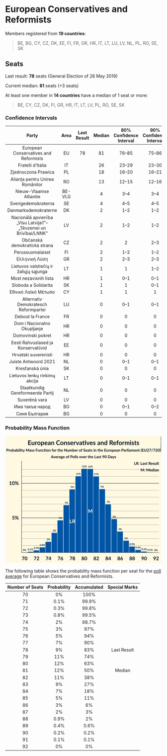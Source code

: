 # European Conservatives and Reformists

Members registered from **19 countries**:

> BE, BG, CY, CZ, DK, EE, FI, FR, GR, HR, IT, LT, LU, LV, NL, PL, RO, SE, SK

## Seats

Last result: **78** seats (General Election of 26 May 2019)

Current median: **81** seats (+3 seats)

At least one member in **14 countries** have a median of 1 seat or more:

> BE, CY, CZ, DK, FI, GR, HR, IT, LT, LV, PL, RO, SE, SK

### Confidence Intervals

| Party | Area | Last Result | Median | 80% Confidence Interval | 90% Confidence Interval | 95% Confidence Interval | 99% Confidence Interval |
|:-----:|:----:|:-----------:|:------:|:-----------------------:|:-----------------------:|:-----------------------:|:-----------------------:|
| European Conservatives and Reformists | EU | 78 | 81 | 76–85 | 75–86 | 74–87 | 72–89 |
| Fratelli d’Italia | IT | | 26 | 23–29 | 23–30 | 22–30 | 21–31 |
| Zjednoczona Prawica | PL | | 18 | 16–20 | 16–21 | 15–21 | 15–21 |
| Alianța pentru Unirea Românilor | RO | | 13 | 12–15 | 12–16 | 12–16 | 11–17 |
| Nieuw-Vlaamse Alliantie | BE-VLG | | 4 | 3–4 | 3–4 | 3–4 | 3–4 |
| Sverigedemokraterna | SE | | 4 | 4–5 | 4–5 | 4–5 | 4–5 |
| Danmarksdemokraterne | DK | | 2 | 1–2 | 1–2 | 1–2 | 1–2 |
| Nacionālā apvienība „Visu Latvijai!”–„Tēvzemei un Brīvībai/LNNK” | LV | | 2 | 1–2 | 1–2 | 1–2 | 1–2 |
| Občanská demokratická strana | CZ | | 2 | 2 | 2–3 | 2–3 | 1–3 |
| Perussuomalaiset | FI | | 2 | 1–2 | 1–2 | 1–2 | 1–2 |
| Ελληνική Λύση | GR | | 2 | 2–3 | 2–3 | 2–3 | 1–3 |
| Lietuvos valstiečių ir žaliųjų sąjunga | LT | | 1 | 1 | 1–2 | 1–2 | 1–2 |
| Most nezavisnih lista | HR | | 1 | 0–1 | 0–1 | 0–1 | 0–1 |
| Sloboda a Solidarita | SK | | 1 | 1 | 0–1 | 0–1 | 0–2 |
| Εθνικό Λαϊκό Μέτωπο | CY | | 1 | 1 | 1 | 1 | 1 |
| Alternativ Demokratesch Reformpartei | LU | | 0 | 0–1 | 0–1 | 0–1 | 0–1 |
| Debout la France | FR | | 0 | 0 | 0 | 0 | 0 |
| Dom i Nacionalno Okupljanje | HR | | 0 | 0 | 0 | 0 | 0 |
| Domovinski pokret | HR | | 0 | 0 | 0 | 0 | 0 |
| Eesti Rahvuslased ja Konservatiivid | EE | | 0 | 0 | 0 | 0 | 0 |
| Hrvatski suverenisti | HR | | 0 | 0 | 0 | 0 | 0 |
| Juiste Antwoord 2021 | NL | | 0 | 0–1 | 0–1 | 0–1 | 0–1 |
| Kresťanská únia | SK | | 0 | 0 | 0 | 0 | 0 |
| Lietuvos lenkų rinkimų akcija | LT | | 0 | 0–1 | 0–1 | 0–1 | 0–1 |
| Staatkundig Gereformeerde Partij | NL | | 0 | 0 | 0 | 0 | 0–1 |
| Suverēnā vara | LV | | 0 | 0 | 0 | 0 | 0–1 |
| Има такъв народ | BG | | 0 | 0–1 | 0–2 | 0–2 | 0–2 |
| Синя България | BG | | 0 | 0 | 0 | 0 | 0 |

### Probability Mass Function

![Graph with seats probability mass function not yet produced](average-2025-06-30-seats-pmf-europeanconservativesandreformists.png "Seats Probability Mass Function")

The following table shows the probability mass function per seat for the [poll average](average-2025-06-30.html) for European Conservatives and Reformists.

| Number of Seats | Probability | Accumulated | Special Marks |
|:---------------:|:-----------:|:-----------:|:-------------:|
| 70 | 0% | 100% |  |
| 71 | 0.1% | 99.9% |  |
| 72 | 0.3% | 99.8% |  |
| 73 | 0.8% | 99.5% |  |
| 74 | 2% | 98.7% |  |
| 75 | 3% | 97% |  |
| 76 | 5% | 94% |  |
| 77 | 7% | 90% |  |
| 78 | 9% | 83% | Last Result |
| 79 | 11% | 74% |  |
| 80 | 12% | 63% |  |
| 81 | 12% | 50% | Median |
| 82 | 11% | 38% |  |
| 83 | 9% | 27% |  |
| 84 | 7% | 18% |  |
| 85 | 5% | 11% |  |
| 86 | 3% | 6% |  |
| 87 | 2% | 3% |  |
| 88 | 0.9% | 2% |  |
| 89 | 0.4% | 0.6% |  |
| 90 | 0.2% | 0.2% |  |
| 91 | 0.1% | 0.1% |  |
| 92 | 0% | 0% |  |


